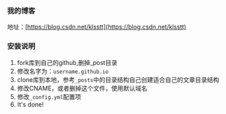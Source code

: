 ### 我的博客

地址：[https://blog.csdn.net/klsstt](https://blog.csdn.net/klsstt)

### 安装说明

1. fork库到自己的github,删掉_post目录
2. 修改名字为：`username.github.io`
3. clone库到本地，参考`_posts`中的目录结构自己创建适合自己的文章目录结构
4. 修改CNAME，或者删掉这个文件，使用默认域名
5. 修改`_config.yml`配置项
6. It's done!


